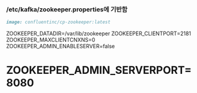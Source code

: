 
### /etc/kafka/zookeeper.properties에 기반함

```markdown
image: confluentinc/cp-zookeeper:latest
```
ZOOKEEPER_DATADIR=/var/lib/zookeeper
ZOOKEEPER_CLIENTPORT=2181
ZOOKEEPER_MAXCLIENTCNXNS=0
ZOOKEEPER_ADMIN_ENABLESERVER=false
# ZOOKEEPER_ADMIN_SERVERPORT=8080



